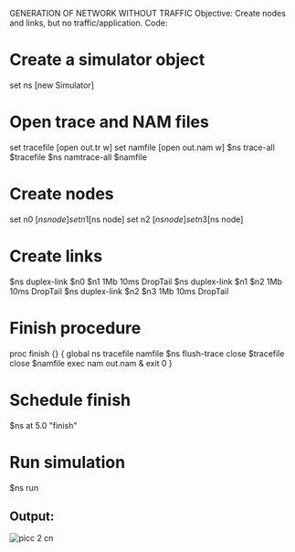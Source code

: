 GENERATION OF NETWORK WITHOUT TRAFFIC 
Objective: Create nodes and links, but no traffic/application. 
Code: 
# Create a simulator object 
set ns [new Simulator] 
# Open trace and NAM files 
set tracefile [open out.tr w] 
set namfile [open out.nam w] 
$ns trace-all $tracefile 
$ns namtrace-all $namfile 
# Create nodes 
set n0 [$ns node] 
set n1 [$ns node] 
set n2 [$ns node] 
set n3 [$ns node] 
# Create links 
$ns duplex-link $n0 $n1 1Mb 10ms DropTail 
$ns duplex-link $n1 $n2 1Mb 10ms DropTail 
$ns duplex-link $n2 $n3 1Mb 10ms DropTail 
# Finish procedure 
proc finish {} { 
global ns tracefile namfile 
$ns flush-trace 
close $tracefile 
close $namfile 
exec nam out.nam & 
exit 0 
} 
# Schedule finish 
$ns at 5.0 "finish" 
# Run simulation 
$ns run 

## Output:
![picc 2 cn](https://github.com/user-attachments/assets/8ba1f7c5-2252-4d87-8517-a446cbe95b94)

